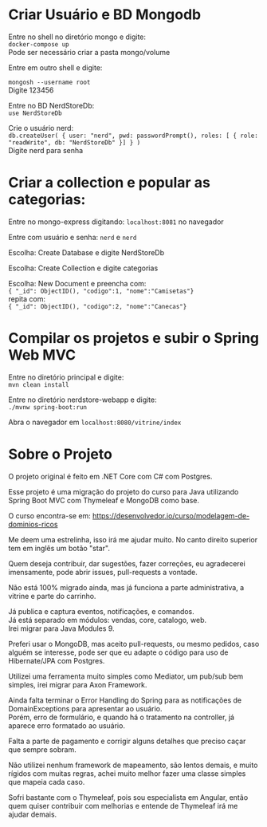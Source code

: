 # Criar Usuário e BD Mongodb 

Entre no shell no diretório mongo e digite:  
`docker-compose up`  
Pode ser necessário criar a pasta mongo/volume  

Entre em outro shell e digite:  

`mongosh --username root`  
Digite 123456

Entre no BD NerdStoreDb:  
`use NerdStoreDb`  

Crie o usuário nerd:  
`db.createUser( { user: "nerd", pwd: passwordPrompt(), roles: [ { role: "readWrite", db: "NerdStoreDb" }] } )`  
Digite nerd para senha  

# Criar a collection e popular as categorias:  

Entre no mongo-express digitando: `localhost:8081` no navegador

Entre com usuário e senha: `nerd` e `nerd`

Escolha: Create Database e digite NerdStoreDb

Escolha: Create Collection e digite categorias

Escolha: New Document e preencha com:  
`{ "_id": ObjectID(), "codigo":1, "nome":"Camisetas"}`  
repita com:  
`{ "_id": ObjectID(), "codigo":2, "nome":"Canecas"}`  

# Compilar os projetos e subir o Spring Web MVC

Entre no diretório principal e digite:  
`mvn clean install`

Entre no diretório nerdstore-webapp e digite:  
`./mvnw spring-boot:run`

Abra o navegador em `localhost:8080/vitrine/index`  


# Sobre o Projeto


O projeto original é feito em .NET Core com C# com Postgres.  

Esse projeto é uma migração do projeto do curso para Java utilizando Spring Boot MVC com Thymeleaf e MongoDB como base.  

O curso encontra-se em: https://desenvolvedor.io/curso/modelagem-de-dominios-ricos  

Me deem uma estrelinha, isso irá me ajudar muito. No canto direito superior tem em inglês um botão "star".  

Quem deseja contribuir, dar sugestões, fazer correções, eu agradecerei imensamente, pode abrir issues, pull-requests a vontade.  

Não está 100% migrado ainda, mas já funciona a parte administrativa, a vitrine e parte do carrinho.  

Já publica e captura eventos, notificações, e comandos.  
Já está separado em módulos: vendas, core, catalogo, web.  
Irei migrar para Java Modules 9.  

Preferi usar o MongoDB, mas aceito pull-requests, ou mesmo pedidos, caso alguém se interesse, pode ser que eu adapte o código para uso de Hibernate/JPA com Postgres.  

Utilizei uma ferramenta muito simples como Mediator, um pub/sub bem simples, irei migrar para Axon Framework.  

Ainda falta terminar o Error Handling do Spring para as notificações de DomainExceptions para apresentar ao usuário.  
Porém, erro de formulário, e quando há o tratamento na controller, já aparece erro formatado ao usuário.  

Falta a parte de pagamento e corrigir alguns detalhes que preciso caçar que sempre sobram.  

Não utilizei nenhum framework de mapeamento, são lentos demais, e muito rígidos com muitas regras, achei muito melhor fazer uma classe simples que mapeia cada caso.  

Sofri bastante com o Thymeleaf, pois sou especialista em Angular, então quem quiser contribuir com melhorias e entende de Thymeleaf irá me ajudar demais.  
